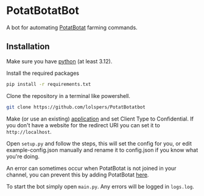# PotatBotatBot
A bot for automating [PotatBotat](https://potat.app) farming commands.

## Installation
Make sure you have [python](https://www.python.org/downloads/) (at least 3.12).

Install the required packages
```bash
pip install -r requirements.txt
```

Clone the repository in a terminal like powershell.
```bash
git clone https://github.com/lolspers/PotatBotatbot
```

Make (or use an existing) [application](https://dev.twitch.tv/console/apps) and set Client Type to Confidential.
If you don't have a website for the redirect URI you can set it to `http://localhost`.

Open `setup.py` and follow the steps, this will set the config for you, or edit example-config.json manually and rename it to config.json if you know what you're doing.

An error can sometimes occur when PotatBotat is not joined in your channel, you can prevent this by adding PotatBotat [here](https://potat.app/).

To start the bot simply open `main.py`.
Any errors will be logged in `logs.log`.